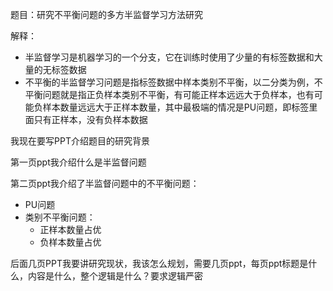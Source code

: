 题目：研究不平衡问题的多方半监督学习方法研究

解释：

- 半监督学习是机器学习的一个分支，它在训练时使用了少量的有标签数据和大量的无标签数据
- 不平衡的半监督学习问题是指标签数据中样本类别不平衡，以二分类为例，不平衡问题就是指正负样本类别不平衡，有可能正样本远远大于负样本，也有可能负样本数量远远大于正样本数量，其中最极端的情况是PU问题，即标签里面只有正样本，没有负样本数据

我现在要写PPT介绍题目的研究背景

第一页ppt我介绍什么是半监督问题

第二页ppt我介绍了半监督问题中的不平衡问题：

- PU问题
- 类别不平衡问题：
  - 正样本数量占优
  - 负样本数量占优

后面几页PPT我要讲研究现状，我该怎么规划，需要几页ppt，每页ppt标题是什么，内容是什么，整个逻辑是什么？要求逻辑严密